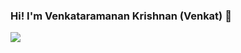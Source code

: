 ### Hi! I'm Venkataramanan Krishnan (Venkat) 👋

<img src="https://raw.githubusercontent.com/venkat-krish/venkat-krish/git-profile-banner.png" />
<!--
**venkat-krish/venkat-krish** is a ✨ _special_ ✨ repository because its `README.md` (this file) appears on your GitHub profile.

- 🔭 I’m currently working on ...
- 🌱 I’m currently learning ...
- 👯 I’m looking to collaborate on ...
- 🤔 I’m looking for help with ...
- 💬 Ask me about ...
- 📫 How to reach me: ...
- 😄 Pronouns: ...
- ⚡ Fun fact: ...
-->
